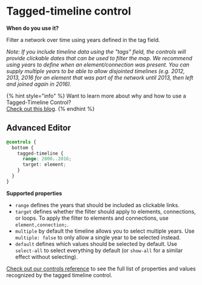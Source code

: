 # Tagged-timeline control

**When do you use it?**

Filter a network over time using years defined in the tag field.

_Note: If you include timeline data using the "tags" field, the controls will provide clickable dates that can be used to filter the map. We recommend using years to define when an element/connection was present. You can supply multiple years to be able to allow disjointed timelines (e.g. 2012, 2013, 2016 for an element that was part of the network until 2013, then left and joined again in 2016)._

{% hint style="info" %}
Want to learn more about why and how to use a Tagged-Timeline Control? \
[Check out this blog](https://blog.kumu.io/filtering-networks-over-time-using-custom-controls-dcb1382c9b7c).&#x20;
{% endhint %}

## **Advanced Editor**

```scss
@controls {
  bottom {
    tagged-timeline {
      range: 2000..2016;
      target: element;
    }
  }
}
```

**Supported properties**

* `range` defines the years that should be included as clickable links.
* `target` defines whether the filter should apply to elements, connections, or loops. To apply the filter to elements and connections, use `element,connection;`.
* `multiple` by default the timeline allows you to select multiple years. Use `multiple: false` to only allow a single year to be selected instead.
* `default` defines which values should be selected by default. Use `select-all` to select everything by default (or `show-all` for a similar effect without selecting).

[Check out our controls reference](../../overview/advanced-editor-hub/controls-reference.md) to see the full list of properties and values recognized by the tagged timeline control.
